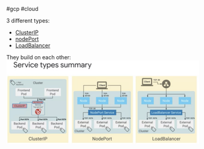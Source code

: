#gcp #cloud

3 different types:
- [ClusterIP](/techstack/gcp/ClusterIP.md)
- [nodePort](/techstack/gcp/nodePort.md)
- [LoadBalancer](/techstack/k8s/LoadBalancer.md)

They build on each other:
![service-types-summary](/_img/service-types-summary.png)